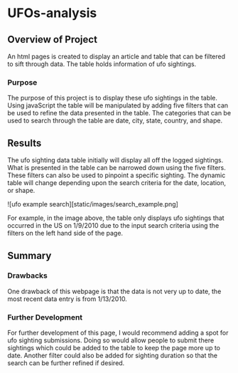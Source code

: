 # UFOs-analysis

## Overview of Project
An html pages is created to display an article and table that can be filtered to sift through data. The table holds information of ufo sightings.
### Purpose
The purpose of this project is to display these ufo sightings in the table. Using javaScript the table will be manipulated by adding five filters that can be used to refine the data presented in the table. The categories that can be used to search through the table are date, city, state, country, and shape.

## Results
The ufo sighting data table initially will display all off the logged sightings. What is presented in the table can be narrowed down using the five filters. These filters can also be used to pinpoint a specific sighting. The dynamic table will change depending upon the search criteria for the date, location, or shape. 

![ufo example search][static/images/search_example.png]

For example, in the image above, the table only displays ufo sightings that occurred in the US on 1/9/2010 due to the input search criteria using the filters on the left hand side of the page. 

## Summary
### Drawbacks
One drawback of this webpage is that the data is not very up to date, the most recent data entry is from 1/13/2010.
### Further Development
For further development of this page, I would recommend adding a spot for ufo sighting submissions. Doing so would allow people to submit there sightings which could be added to the table to keep the page more up to date.
Another filter could also be added for sighting duration so that the search can be further refined if desired. 
